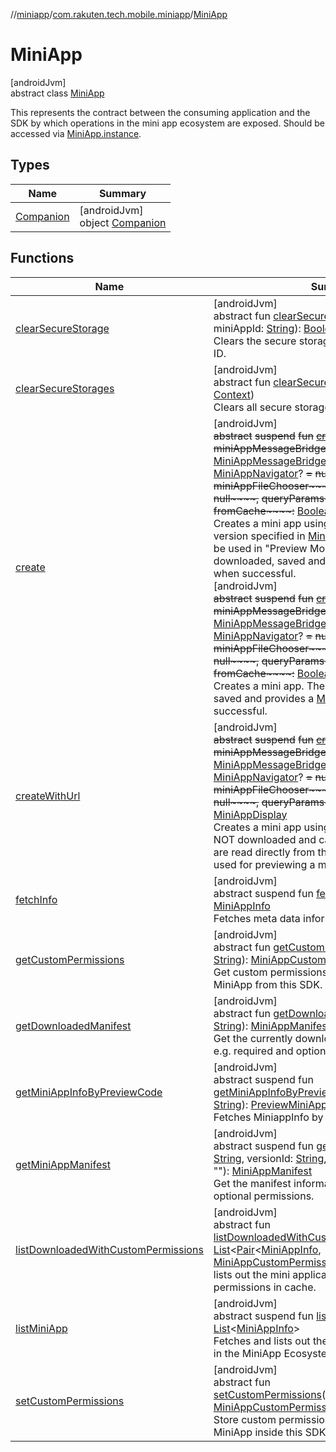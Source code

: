 //[miniapp](../../../index.md)/[com.rakuten.tech.mobile.miniapp](../index.md)/[MiniApp](index.md)

# MiniApp

[androidJvm]\
abstract class [MiniApp](index.md)

This represents the contract between the consuming application and the SDK by which operations in the mini app ecosystem are exposed. Should be accessed via [MiniApp.instance](-companion/instance.md).

## Types

| Name | Summary |
|---|---|
| [Companion](-companion/index.md) | [androidJvm]<br>object [Companion](-companion/index.md) |

## Functions

| Name | Summary |
|---|---|
| [clearSecureStorage](clear-secure-storage.md) | [androidJvm]<br>abstract fun [clearSecureStorage](clear-secure-storage.md)(context: [Context](https://developer.android.com/reference/kotlin/android/content/Context.html), miniAppId: [String](https://kotlinlang.org/api/latest/jvm/stdlib/kotlin/-string/index.html)): [Boolean](https://kotlinlang.org/api/latest/jvm/stdlib/kotlin/-boolean/index.html)<br>Clears the secure storage for a particular Mini App ID. |
| [clearSecureStorages](clear-secure-storages.md) | [androidJvm]<br>abstract fun [clearSecureStorages](clear-secure-storages.md)(context: [Context](https://developer.android.com/reference/kotlin/android/content/Context.html))<br>Clears all secure storage items for all mini apps. |
| [create](create.md) | [androidJvm]<br>~~abstract~~ ~~suspend~~ ~~fun~~ [~~create~~](create.md)~~(~~~~appInfo~~~~:~~ [MiniAppInfo](../-mini-app-info/index.md)~~,~~ ~~miniAppMessageBridge~~~~:~~ [MiniAppMessageBridge](../../com.rakuten.tech.mobile.miniapp.js/-mini-app-message-bridge/index.md)~~,~~ ~~miniAppNavigator~~~~:~~ [MiniAppNavigator](../../com.rakuten.tech.mobile.miniapp.navigator/-mini-app-navigator/index.md)? ~~=~~ ~~null~~~~,~~ ~~miniAppFileChooser~~~~:~~ [MiniAppFileChooser](../../com.rakuten.tech.mobile.miniapp.file/-mini-app-file-chooser/index.md)? ~~=~~ ~~null~~~~,~~ ~~queryParams~~~~:~~ [String](https://kotlinlang.org/api/latest/jvm/stdlib/kotlin/-string/index.html) ~~=~~ ~~""~~~~,~~ ~~fromCache~~~~:~~ [Boolean](https://kotlinlang.org/api/latest/jvm/stdlib/kotlin/-boolean/index.html) ~~=~~ ~~false~~~~)~~~~:~~ [MiniAppDisplay](../-mini-app-display/index.md)<br>Creates a mini app using the mini app ID and version specified in [MiniAppInfo](../-mini-app-info/index.md). This should only be used in "Preview Mode". The mini app is downloaded, saved and provides a [MiniAppDisplay](../-mini-app-display/index.md) when successful.<br>[androidJvm]<br>~~abstract~~ ~~suspend~~ ~~fun~~ [~~create~~](create.md)~~(~~~~appId~~~~:~~ [String](https://kotlinlang.org/api/latest/jvm/stdlib/kotlin/-string/index.html)~~,~~ ~~miniAppMessageBridge~~~~:~~ [MiniAppMessageBridge](../../com.rakuten.tech.mobile.miniapp.js/-mini-app-message-bridge/index.md)~~,~~ ~~miniAppNavigator~~~~:~~ [MiniAppNavigator](../../com.rakuten.tech.mobile.miniapp.navigator/-mini-app-navigator/index.md)? ~~=~~ ~~null~~~~,~~ ~~miniAppFileChooser~~~~:~~ [MiniAppFileChooser](../../com.rakuten.tech.mobile.miniapp.file/-mini-app-file-chooser/index.md)? ~~=~~ ~~null~~~~,~~ ~~queryParams~~~~:~~ [String](https://kotlinlang.org/api/latest/jvm/stdlib/kotlin/-string/index.html) ~~=~~ ~~""~~~~,~~ ~~fromCache~~~~:~~ [Boolean](https://kotlinlang.org/api/latest/jvm/stdlib/kotlin/-boolean/index.html) ~~=~~ ~~false~~~~)~~~~:~~ [MiniAppDisplay](../-mini-app-display/index.md)<br>Creates a mini app. The mini app is downloaded, saved and provides a [MiniAppDisplay](../-mini-app-display/index.md) when successful. |
| [createWithUrl](create-with-url.md) | [androidJvm]<br>~~abstract~~ ~~suspend~~ ~~fun~~ [~~createWithUrl~~](create-with-url.md)~~(~~~~appUrl~~~~:~~ [String](https://kotlinlang.org/api/latest/jvm/stdlib/kotlin/-string/index.html)~~,~~ ~~miniAppMessageBridge~~~~:~~ [MiniAppMessageBridge](../../com.rakuten.tech.mobile.miniapp.js/-mini-app-message-bridge/index.md)~~,~~ ~~miniAppNavigator~~~~:~~ [MiniAppNavigator](../../com.rakuten.tech.mobile.miniapp.navigator/-mini-app-navigator/index.md)? ~~=~~ ~~null~~~~,~~ ~~miniAppFileChooser~~~~:~~ [MiniAppFileChooser](../../com.rakuten.tech.mobile.miniapp.file/-mini-app-file-chooser/index.md)? ~~=~~ ~~null~~~~,~~ ~~queryParams~~~~:~~ [String](https://kotlinlang.org/api/latest/jvm/stdlib/kotlin/-string/index.html) ~~=~~ ~~""~~~~)~~~~:~~ [MiniAppDisplay](../-mini-app-display/index.md)<br>Creates a mini app using provided url. Mini app is NOT downloaded and cached in local, its content are read directly from the url. This should only be used for previewing a mini app from a local server. |
| [fetchInfo](fetch-info.md) | [androidJvm]<br>abstract suspend fun [fetchInfo](fetch-info.md)(appId: [String](https://kotlinlang.org/api/latest/jvm/stdlib/kotlin/-string/index.html)): [MiniAppInfo](../-mini-app-info/index.md)<br>Fetches meta data information of a mini app. |
| [getCustomPermissions](get-custom-permissions.md) | [androidJvm]<br>abstract fun [getCustomPermissions](get-custom-permissions.md)(miniAppId: [String](https://kotlinlang.org/api/latest/jvm/stdlib/kotlin/-string/index.html)): [MiniAppCustomPermission](../../com.rakuten.tech.mobile.miniapp.permission/-mini-app-custom-permission/index.md)<br>Get custom permissions with grant results per MiniApp from this SDK. |
| [getDownloadedManifest](get-downloaded-manifest.md) | [androidJvm]<br>abstract fun [getDownloadedManifest](get-downloaded-manifest.md)(appId: [String](https://kotlinlang.org/api/latest/jvm/stdlib/kotlin/-string/index.html)): [MiniAppManifest](../-mini-app-manifest/index.md)?<br>Get the currently downloaded manifest information e.g. required and optional permissions. |
| [getMiniAppInfoByPreviewCode](get-mini-app-info-by-preview-code.md) | [androidJvm]<br>abstract suspend fun [getMiniAppInfoByPreviewCode](get-mini-app-info-by-preview-code.md)(previewCode: [String](https://kotlinlang.org/api/latest/jvm/stdlib/kotlin/-string/index.html)): [PreviewMiniAppInfo](../-preview-mini-app-info/index.md)<br>Fetches MiniappInfo by preview code. |
| [getMiniAppManifest](get-mini-app-manifest.md) | [androidJvm]<br>abstract suspend fun [getMiniAppManifest](get-mini-app-manifest.md)(appId: [String](https://kotlinlang.org/api/latest/jvm/stdlib/kotlin/-string/index.html), versionId: [String](https://kotlinlang.org/api/latest/jvm/stdlib/kotlin/-string/index.html), languageCode: [String](https://kotlinlang.org/api/latest/jvm/stdlib/kotlin/-string/index.html) = ""): [MiniAppManifest](../-mini-app-manifest/index.md)<br>Get the manifest information e.g. required and optional permissions. |
| [listDownloadedWithCustomPermissions](list-downloaded-with-custom-permissions.md) | [androidJvm]<br>abstract fun [listDownloadedWithCustomPermissions](list-downloaded-with-custom-permissions.md)(): [List](https://kotlinlang.org/api/latest/jvm/stdlib/kotlin.collections/-list/index.html)&lt;[Pair](https://kotlinlang.org/api/latest/jvm/stdlib/kotlin/-pair/index.html)&lt;[MiniAppInfo](../-mini-app-info/index.md), [MiniAppCustomPermission](../../com.rakuten.tech.mobile.miniapp.permission/-mini-app-custom-permission/index.md)&gt;&gt;<br>lists out the mini applications available with custom permissions in cache. |
| [listMiniApp](list-mini-app.md) | [androidJvm]<br>abstract suspend fun [listMiniApp](list-mini-app.md)(): [List](https://kotlinlang.org/api/latest/jvm/stdlib/kotlin.collections/-list/index.html)&lt;[MiniAppInfo](../-mini-app-info/index.md)&gt;<br>Fetches and lists out the mini applications available in the MiniApp Ecosystem. |
| [setCustomPermissions](set-custom-permissions.md) | [androidJvm]<br>abstract fun [setCustomPermissions](set-custom-permissions.md)(miniAppCustomPermission: [MiniAppCustomPermission](../../com.rakuten.tech.mobile.miniapp.permission/-mini-app-custom-permission/index.md))<br>Store custom permissions with grant results per MiniApp inside this SDK. |

